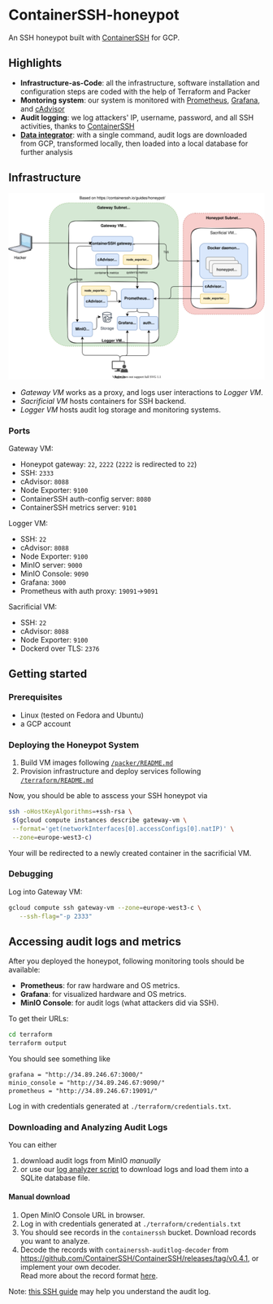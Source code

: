 # ContainerSSH-honeypot

An SSH honeypot built with [ContainerSSH](https://containerssh.io/) for GCP.

## Highlights

- **Infrastructure-as-Code**: all the infrastructure, software installation and configuration steps are coded with the help of Terraform and Packer
- **Montoring system**: our system is monitored with [Prometheus](https://prometheus.io/), [Grafana](https://grafana.com/), and [cAdvisor](https://github.com/google/cadvisor)
- **Audit logging**: we log attackers' IP, username, password, and all SSH activities, thanks to [ContainerSSH](https://containerssh.io/)
- [**Data integrator**](./analyzer): with a single command, audit logs are downloaded from GCP, transformed locally, then loaded into a local database for further analysis

## Infrastructure

![infra diagram](./diagrams/infra.drawio.svg)

- _Gateway VM_ works as a proxy, and logs user interactions to _Logger VM_.
- _Sacrificial VM_ hosts containers for SSH backend.
- _Logger VM_ hosts audit log storage and monitoring systems.

### Ports

Gateway VM:

- Honeypot gateway: `22`, `2222` (`2222` is redirected to `22`)
- SSH: `2333`
- cAdvisor: `8088`
- Node Exporter: `9100`
- ContainerSSH auth-config server: `8080`
- ContainerSSH metrics server: `9101`

Logger VM:

- SSH: `22`
- cAdvisor: `8088`
- Node Exporter: `9100`
- MinIO server: `9000`
- MinIO Console: `9090`
- Grafana: `3000`
- Prometheus with auth proxy: `19091`->`9091`

Sacrificial VM:

- SSH: `22`
- cAdvisor: `8088`
- Node Exporter: `9100`
- Dockerd over TLS: `2376`

## Getting started

### Prerequisites

- Linux (tested on Fedora and Ubuntu)
- a GCP account

### Deploying the Honeypot System

1. Build VM images following [`/packer/README.md`](/packer/README.md)
2. Provision infrastructure and deploy services following [`/terraform/README.md`](/terraform/README.md)

Now, you should be able to asscess your SSH honeypot via

```bash
ssh -oHostKeyAlgorithms=+ssh-rsa \
 $(gcloud compute instances describe gateway-vm \
 --format='get(networkInterfaces[0].accessConfigs[0].natIP)' \
 --zone=europe-west3-c)
```

Your will be redirected to a newly created container in the sacrificial VM.

### Debugging
Log into Gateway VM:
```bash
gcloud compute ssh gateway-vm --zone=europe-west3-c \
   --ssh-flag="-p 2333"
```

## Accessing audit logs and metrics

After you deployed the honeypot, following monitoring tools should be available:

- **Prometheus**: for raw hardware and OS metrics.
- **Grafana**: for visualized hardware and OS metrics.
- **MinIO Console**: for audit logs (what attackers did via SSH).

To get their URLs:

```bash
cd terraform
terraform output
```

You should see something like

```
grafana = "http://34.89.246.67:3000/"
minio_console = "http://34.89.246.67:9090/"
prometheus = "http://34.89.246.67:19091/"
```

Log in with credentials generated at `./terraform/credentials.txt`.

### Downloading and Analyzing Audit Logs

You can either

1. download audit logs from MinIO _manually_
2. or use our [log analyzer script](./analyzer) to download logs and load them into a SQLite database file.

#### Manual download

1. Open MinIO Console URL in browser.
1. Log in with credentials generated at `./terraform/credentials.txt`
1. You should see records in the `containerssh` bucket. Download records you want to analyze.
1. Decode the records with `containerssh-auditlog-decoder` from https://github.com/ContainerSSH/ContainerSSH/releases/tag/v0.4.1, or implement your own decoder.\
   Read more about the record format [here](https://containerssh.io/reference/audit/#the-binary-format-recommended).

Note: [this SSH guide](https://containerssh.io/development/containerssh/ssh/) may help you understand the audit log.
